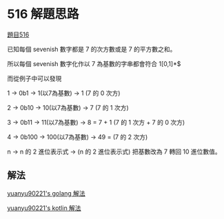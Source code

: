 # 516 解題思路

[題目516](516-zh.md)

已知每個 sevenish 數字都是 7 的次方數或是 7 的平方數之和。

所以每個 sevenish 數字化作以 7 為基數的字串都會符合 
1[0,1]*$

而從例子中可以發現

1 -> 0b1 -> 1(以7為基數) -> 1 (7 的 0 次方)

2 -> 0b10 -> 10(以7為基數) -> 7 (7 的 1 次方)

3 -> 0b11 -> 11(以7為基數) -> 8 = 7 + 1 (7 的 1 次方 + 7 的 0 次方)

4 -> 0b100 -> 100(以7為基數) -> 49 = (7 的 2 次方)

n -> n 的 2 進位表示式 -> (n 的 2 進位表示式) 把基數改為 7 轉回 10 進位數值。

## 解法

[yuanyu90221's golang 解法](https://github.com/yuanyu90221/DailyCodingProblem516Go)

[yuanyu90221's kotlin 解法](https://github.com/yuanyu90221/DailyCodingProblem516)